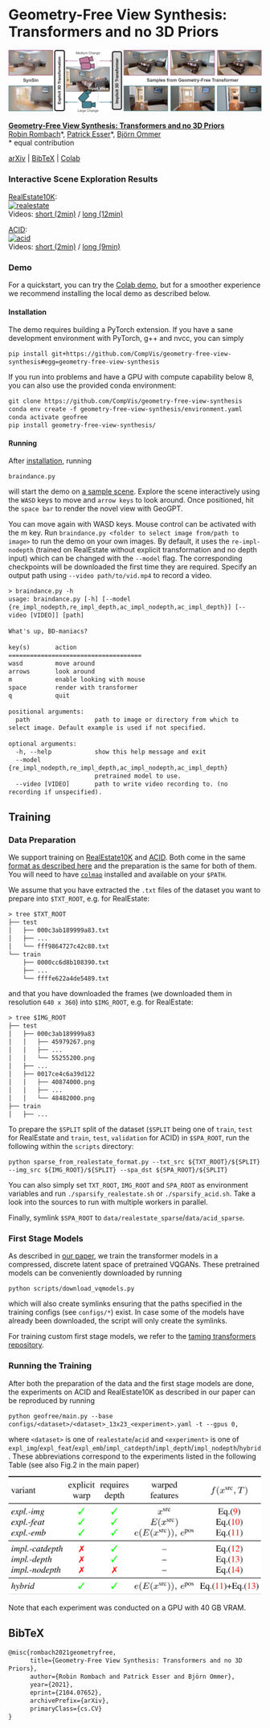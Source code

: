 # Geometry-Free View Synthesis: Transformers and no 3D Priors
![teaser](assets/firstpage.jpg)

[**Geometry-Free View Synthesis: Transformers and no 3D Priors**](https://compvis.github.io/geometry-free-view-synthesis/)<br/>
[Robin Rombach](https://github.com/rromb)\*,
[Patrick Esser](https://github.com/pesser)\*,
[Björn Ommer](https://hci.iwr.uni-heidelberg.de/Staff/bommer)<br/>
\* equal contribution

[arXiv](https://arxiv.org/abs/2104.07652) | [BibTeX](#bibtex) | [Colab](https://colab.research.google.com/github/CompVis/geometry-free-view-synthesis/blob/master/scripts/braindance.ipynb)

### Interactive Scene Exploration Results

[RealEstate10K](https://google.github.io/realestate10k/):<br/>
<a href="assets/realestate_short.mp4">![realestate](assets/realestate_preview.gif)</a><br/>
Videos: [short (2min)](assets/realestate_short.mp4) / [long (12min)](assets/realestate_long.mp4)

[ACID](https://infinite-nature.github.io/):<br/>
<a href="assets/acid_short.mp4">![acid](assets/acid_preview.gif)</a><br/>
Videos: [short (2min)](assets/acid_short.mp4) / [long (9min)](assets/acid_long.mp4)

### Demo

For a quickstart, you can try the [Colab
demo](https://colab.research.google.com/github/CompVis/geometry-free-view-synthesis/blob/master/scripts/braindance.ipynb),
but for a smoother experience we recommend installing the local demo as
described below.

#### Installation

The demo requires building a PyTorch extension. If you have a sane development
environment with PyTorch, g++ and nvcc, you can simply

```
pip install git+https://github.com/CompVis/geometry-free-view-synthesis#egg=geometry-free-view-synthesis
```

If you run into problems and have a GPU with compute capability below 8, you
can also use the provided conda environment:

```
git clone https://github.com/CompVis/geometry-free-view-synthesis
conda env create -f geometry-free-view-synthesis/environment.yaml
conda activate geofree
pip install geometry-free-view-synthesis/
```

#### Running

After [installation](#installation), running

```
braindance.py
```

will start the demo on [a sample scene](http://walledoffhotel.com/rooms.html).
Explore the scene interactively using the `WASD` keys to move and `arrow keys` to
look around. Once positioned, hit the `space bar` to render the novel view with
GeoGPT.

You can move again with WASD keys. Mouse control can be activated with the m
key. Run `braindance.py <folder to select image from/path to image>` to run the
demo on your own images. By default, it uses the `re-impl-nodepth` (trained on
RealEstate without explicit transformation and no depth input) which can be
changed with the `--model` flag. The corresponding checkpoints will be
downloaded the first time they are required. Specify an output path using
`--video path/to/vid.mp4` to record a video.

```
> braindance.py -h
usage: braindance.py [-h] [--model {re_impl_nodepth,re_impl_depth,ac_impl_nodepth,ac_impl_depth}] [--video [VIDEO]] [path]

What's up, BD-maniacs?

key(s)       action                  
=====================================
wasd         move around             
arrows       look around             
m            enable looking with mouse
space        render with transformer 
q            quit                    

positional arguments:
  path                  path to image or directory from which to select image. Default example is used if not specified.

optional arguments:
  -h, --help            show this help message and exit
  --model {re_impl_nodepth,re_impl_depth,ac_impl_nodepth,ac_impl_depth}
                        pretrained model to use.
  --video [VIDEO]       path to write video recording to. (no recording if unspecified).
```

## Training

### Data Preparation

We support training on [RealEstate10K](https://google.github.io/realestate10k/)
and [ACID](https://infinite-nature.github.io/). Both come in the same [format as
described here](https://google.github.io/realestate10k/download.html) and the
preparation is the same for both of them. You will need to have
[`colmap`](https://github.com/colmap/colmap) installed and available on your
`$PATH`.

We assume that you have extracted the `.txt` files of the dataset you want to
prepare into `$TXT_ROOT`, e.g. for RealEstate:

```
> tree $TXT_ROOT
├── test
│   ├── 000c3ab189999a83.txt
│   ├── ...
│   └── fff9864727c42c80.txt
└── train
    ├── 0000cc6d8b108390.txt
    ├── ...
    └── ffffe622a4de5489.txt
```

and that you have downloaded the frames (we downloaded them in resolution `640
x 360`) into `$IMG_ROOT`, e.g. for RealEstate:

```
> tree $IMG_ROOT
├── test
│   ├── 000c3ab189999a83
│   │   ├── 45979267.png
│   │   ├── ...
│   │   └── 55255200.png
│   ├── ...
│   ├── 0017ce4c6a39d122
│   │   ├── 40874000.png
│   │   ├── ...
│   │   └── 48482000.png
├── train
│   ├── ...
```

To prepare the `$SPLIT` split of the dataset (`$SPLIT` being one of `train`,
`test` for RealEstate and `train`, `test`, `validation` for ACID) in
`$SPA_ROOT`, run the following within the `scripts` directory:

```
python sparse_from_realestate_format.py --txt_src ${TXT_ROOT}/${SPLIT} --img_src ${IMG_ROOT}/${SPLIT} --spa_dst ${SPA_ROOT}/${SPLIT}
```

You can also simply set `TXT_ROOT`, `IMG_ROOT` and `SPA_ROOT` as environment
variables and run `./sparsify_realestate.sh` or `./sparsify_acid.sh`. Take a
look into the sources to run with multiple workers in parallel.

Finally, symlink `$SPA_ROOT` to `data/realestate_sparse`/`data/acid_sparse`.

### First Stage Models
As described in [our paper](https://arxiv.org/abs/2104.07652), we train the transformer models in 
a compressed, discrete latent space of pretrained VQGANs. These pretrained models can be conveniently
downloaded by running
```
python scripts/download_vqmodels.py 
```
which will also create symlinks ensuring that the paths specified in the training configs (see `configs/*`) exist.
In case some of the models have already been downloaded, the script will only create the symlinks.

For training custom first stage models, we refer to the [taming transformers
repository](https://github.com/CompVis/taming-transformers).

### Running the Training
After both the preparation of the data and the first stage models are done, 
the experiments on ACID and RealEstate10K as described in our paper can be reproduced by running
```
python geofree/main.py --base configs/<dataset>/<dataset>_13x23_<experiment>.yaml -t --gpus 0,
```
where `<dataset>` is one of `realestate`/`acid` and `<experiment>` is one of 
`expl_img`/`expl_feat`/`expl_emb`/`impl_catdepth`/`impl_depth`/`impl_nodepth`/`hybrid`. 
These abbreviations correspond to the experiments listed in the following Table (see also Fig.2 in the main paper)

![variants](assets/geofree_variants.png)

Note that each experiment was conducted on a GPU with 40 GB VRAM.

## BibTeX

```
@misc{rombach2021geometryfree,
      title={Geometry-Free View Synthesis: Transformers and no 3D Priors}, 
      author={Robin Rombach and Patrick Esser and Björn Ommer},
      year={2021},
      eprint={2104.07652},
      archivePrefix={arXiv},
      primaryClass={cs.CV}
}
```
